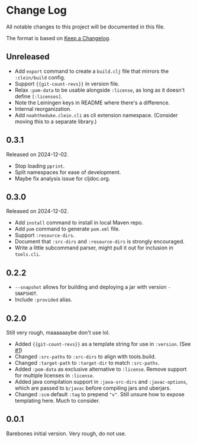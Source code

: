 # Change Log

All notable changes to this project will be documented in this file.

The format is based on [Keep a Changelog](https://keepachangelog.com/en/1.1.0/).

## Unreleased

- Add `export` command to create a `build.clj` file that mirrors the `:clein/build` config.
- Support `{{git-count-revs}}` in version file.
- Relax `:pom-data` to be usable alongside `:license`, as long as it doesn't define `[:licenses]`.
- Note the Leiningen keys in README where there's a difference.
- Internal reorganization.
- Add `noahtheduke.clein.cli` as cli extension namespace. (Consider moving this to a separate library.)

## 0.3.1

Released on 2024-12-02.

- Stop loading `pprint`.
- Split namespaces for ease of development.
- Maybe fix analysis issue for cljdoc.org.

## 0.3.0

Released on 2024-12-02.

- Add `install` command to install in local Maven repo.
- Add `pom` command to generate `pom.xml` file.
- Support `:resource-dirs`.
- Document that `:src-dirs` and `:resource-dirs` is strongly encouraged.
- Write a little subcommand parser, might pull it out for inclusion in `tools.cli`.

## 0.2.2

- `--snapshot` allows for building and deploying a jar with version `-SNAPSHOT`.
- Include `:provided` alias.

## 0.2.0

Still very rough, maaaaaaybe don't use lol.

- Added `{{git-count-revs}}` as a template string for use in `:version`. (See [#1](https://github.com/NoahTheDuke/clein/issues/1))
- Changed `:src-paths` to `:src-dirs` to align with tools.build.
- Changed `:target-path` to `:target-dir` to match `:src-paths`.
- Added `:pom-data` as exclusive alternative to `:license`. Remove support for multiple licenses in `:license`.
- Added java compilation support in `:java-src-dirs` and `:javac-options`, which are passed to `b/javac` before compiling jars and uberjars.
- Changed `:scm` default `:tag` to prepend `"v"`. Still unsure how to expose templating here. Much to consider.

## 0.0.1

Barebones initial version. Very rough, do not use.
